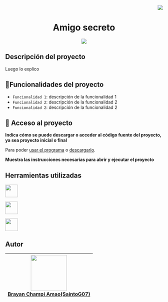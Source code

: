 <p align="right">
<img src="https://img.shields.io/badge/STATUS-EN%20DESAROLLO-green">
</p>

<h1 align="center"> Amigo secreto </h1>

<p align="center">
<img src=https://github.com/user-attachments/assets/81b8754e-5173-4bff-a649-c158a44252d5>
</p>

## Descripción del proyecto

<p align="justify">
Luego lo explico
</p>


## :hammer:Funcionalidades del proyecto

- `Funcionalidad 1`: descripción de la funcionalidad 1
- `Funcionalidad 2`: descripción de la funcionalidad 2
- `Funcionalidad 2`: descripción de la funcionalidad 2

## 📁 Acceso al proyecto

**Indica cómo se puede descargar o acceder al código fuente del proyecto, ya sea proyecto inicial o final**

Para poder [usar el programa](https://github.com/camilafernanda/GlicoCare) o [descargarlo](https://github.com/user-attachments/files/18607725/amigo-secreto.zip).

**Muestra las instrucciones necesarias para abrir y ejecutar el proyecto**

## Herramientas utilizadas

<a href="https://developer.mozilla.org/es/docs/Web/JavaScript" target="_blank"> <img src="https://github.com/user-attachments/assets/305ac6d6-202b-4678-8025-f18c353f06ce" width="40" height="40"/> </a> 

<a href="https://developer.mozilla.org/es/docs/Web/HTML" target="_blank"> <img src="https://github.com/user-attachments/assets/f35b8e18-2ba8-4604-b68f-d9c020ec28a1e" width="40" height="40"/> </a> 

<a href="https://developer.mozilla.org/es/docs/Web/CSS" target="_blank"> <img src="https://github.com/user-attachments/assets/dcc7354b-317c-4a5e-8102-9076343aee9a" width="40" height="40"/> </a> 

###

## Autor
|[<img src="https://github.com/user-attachments/assets/e23c7411-b0aa-470f-bc1e-66b16a6c9f73" width=115><br>Brayan Champi Amao(SaintoG07)](https://github.com/SaintoG07)|
| :---: |

